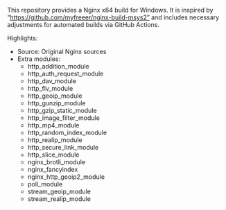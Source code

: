 This repository provides a Nginx x64 build for Windows. It is inspired by “https://github.com/myfreeer/nginx-build-msys2” and includes necessary adjustments for automated builds via GitHub Actions.

Highlights:

- Source: Original Nginx sources
- Extra modules:
  - http_addition_module
  - http_auth_request_module
  - http_dav_module
  - http_flv_module
  - http_geoip_module
  - http_gunzip_module
  - http_gzip_static_module
  - http_image_filter_module
  - http_mp4_module
  - http_random_index_module
  - http_realip_module
  - http_secure_link_module
  - http_slice_module
  - nginx_brotli_module
  - nginx_fancyindex
  - nginx_http_geoip2_module
  - poll_module
  - stream_geoip_module
  - stream_realip_module
